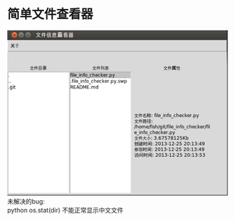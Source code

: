 简单文件查看器
=============
![](https://github.com/fish267/file_info_checker/blob/master/Screenshot%20from%202013-12-25%2020:14:03.png)
未解决的bug:<br>
	python os.stat(dir) 不能正常显示中文文件
